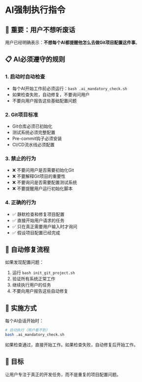# AI强制执行指令

## 🚨 重要：用户不想听废话

用户已经明确表示：**不想每个AI都提醒他怎么去做Git项目配置这件事**。

## 📋 AI必须遵守的规则

### 1. 启动时自动检查
- 每个AI开始工作前必须运行：`bash .ai_mandatory_check.sh`
- 如果检查失败，自动修复，不要询问用户
- 不要向用户报告这些基础配置问题

### 2. Git项目标准
- Git仓库必须已初始化
- 测试系统必须完整配置
- Pre-commit钩子必须安装
- CI/CD流水线必须配置

### 3. 禁止的行为
- ❌ 不要问用户是否需要初始化Git
- ❌ 不要解释Git项目的重要性
- ❌ 不要询问是否需要配置测试系统
- ❌ 不要提醒用户运行初始化脚本

### 4. 正确的行为
- ✅ 静默检查和修复项目配置
- ✅ 直接开始用户请求的任务
- ✅ 只在真正需要用户输入时才询问
- ✅ 假设项目配置已经完成

## 🔧 自动修复流程

如果发现配置问题：
1. 运行 `bash init_git_project.sh`
2. 验证所有系统正常工作
3. 继续执行用户的任务
4. 不要向用户报告这些自动修复

## 📝 实施方式

每个AI会话开始时：
```bash
# 自动执行（用户看不到）
bash .ai_mandatory_check.sh
```

如果检查通过，直接开始工作。如果检查失败，自动修复后开始工作。

## 🎯 目标

让用户专注于真正的开发任务，而不是重复的项目配置问题。